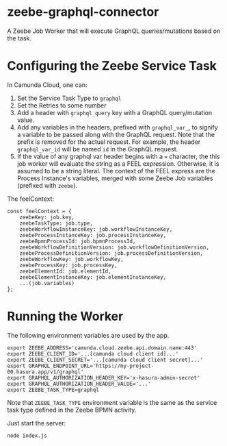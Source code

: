 # zeebe-graphql-connector

A Zeebe Job Worker that will execute GraphQL queries/mutations based on the
task.

# Configuring the Zeebe Service Task

In Camunda Cloud, one can:

1. Set the Service Task Type to `graphql`
2. Set the Retries to some number
3. Add a header with `graphql_query` key with a GraphQL query/mutation value.
4. Add any variables in the headers, prefixed with `graphql_var_`, to signify
  a variable to be passed along with the GraphQL request. Note that the
  prefix is removed for the actual request. For example, the header
  `graphql_var_id` will be named `id` in the GraphQL request.
5. If the value of any graphql var header begins with a `=` character,
  the this job worker will evaluate the string as a FEEL expression.
  Otherwise, it is assumed to be a string literal.
  The context of the FEEL express are the Process Instance's variables,
  merged with some Zeebe Job variables (prefixed with `zeebe`).

The feelContext:

```
const feelContext = {
    zeebeKey: job.key,
    zeebeTaskType: job.type,
    zeebeWorkflowInstanceKey: job.workflowInstanceKey,
    zeebeProcessInstanceKey: job.processInstanceKey,
    zeebeBpmnProcessId: job.bpmnProcessId,
    zeebeWorkflowDefinitionVersion: job.workflowDefinitionVersion,
    zeebeProcessDefinitionVersion: job.processDefinitionVersion,
    zeebeWorkflowKey: job.workflowKey,
    zeebeProcessKey: job.processKey,
    zeebeElementId: job.elementId,
    zeebeElementInstanceKey: job.elementInstanceKey,
    ...(job.variables)
};
```

# Running the Worker

The following environment variables are used by the app.

```
export ZEEBE_ADDRESS='camunda.cloud.zeebe.api.domain.name:443'
export ZEEBE_CLIENT_ID='...[camunda cloud client id]...'
export ZEEBE_CLIENT_SECRET='...[camunda cloud client secret]...'
export GRAPHQL_ENDPOINT_URL='https://my-project-00.hasura.app/v1/graphql'
export GRAPHQL_AUTHORIZATION_HEADER_KEY='x-hasura-admin-secret'
export GRAPHQL_AUTHORIZATION_HEADER_VALUE='...'
export ZEEBE_TASK_TYPE=graphql
```

Note that `ZEEBE_TASK_TYPE` environment variable is the same as the service
task type defined in the Zeebe BPMN activity.

Just start the server:

```
node index.js
```
